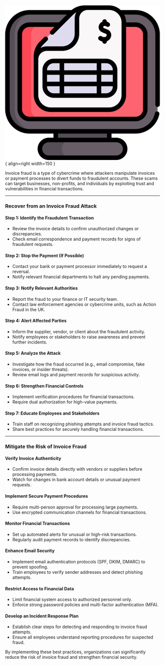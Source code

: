 
![invoice.png](assets/invoice.png){ align=right width=150 }

Invoice fraud is a type of cybercrime where attackers manipulate invoices or payment processes to divert funds to fraudulent accounts. These scams can target businesses, non-profits, and individuals by exploiting trust and vulnerabilities in financial transactions.

---

### Recover from an Invoice Fraud Attack

#### Step 1: Identify the Fraudulent Transaction
- Review the invoice details to confirm unauthorized changes or discrepancies.
- Check email correspondence and payment records for signs of fraudulent requests.

#### Step 2: Stop the Payment (If Possible)
- Contact your bank or payment processor immediately to request a reversal.
- Notify relevant financial departments to halt any pending payments.

#### Step 3: Notify Relevant Authorities
- Report the fraud to your finance or IT security team.
- Contact law enforcement agencies or cybercrime units, such as Action Fraud in the UK.

#### Step 4: Alert Affected Parties
- Inform the supplier, vendor, or client about the fraudulent activity.
- Notify employees or stakeholders to raise awareness and prevent further incidents.

#### Step 5: Analyze the Attack
- Investigate how the fraud occurred (e.g., email compromise, fake invoices, or insider threats).
- Review email logs and payment records for suspicious activity.

#### Step 6: Strengthen Financial Controls
- Implement verification procedures for financial transactions.
- Require dual authorization for high-value payments.

#### Step 7: Educate Employees and Stakeholders
- Train staff on recognizing phishing attempts and invoice fraud tactics.
- Share best practices for securely handling financial transactions.

---

### Mitigate the Risk of Invoice Fraud

#### Verify Invoice Authenticity
- Confirm invoice details directly with vendors or suppliers before processing payments.
- Watch for changes in bank account details or unusual payment requests.

#### Implement Secure Payment Procedures
- Require multi-person approval for processing large payments.
- Use encrypted communication channels for financial transactions.

#### Monitor Financial Transactions
- Set up automated alerts for unusual or high-risk transactions.
- Regularly audit payment records to identify discrepancies.

#### Enhance Email Security
- Implement email authentication protocols (SPF, DKIM, DMARC) to prevent spoofing.
- Train employees to verify sender addresses and detect phishing attempts.

#### Restrict Access to Financial Data
- Limit financial system access to authorized personnel only.
- Enforce strong password policies and multi-factor authentication (MFA).

#### Develop an Incident Response Plan
- Establish clear steps for detecting and responding to invoice fraud attempts.
- Ensure all employees understand reporting procedures for suspected fraud.

By implementing these best practices, organizations can significantly reduce the risk of invoice fraud and strengthen financial security.
